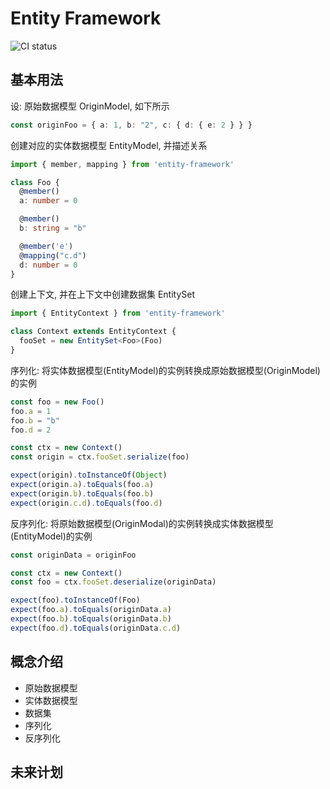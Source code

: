 # Entity Framework

![CI status](https://github.com/WellerQu/entity-framework-of-fe/workflows/Node%20CI/badge.svg)

## 基本用法

设: 原始数据模型 OriginModel, 如下所示

```typescript
const originFoo = { a: 1, b: "2", c: { d: { e: 2 } } }
```

创建对应的实体数据模型 EntityModel, 并描述关系

```typescript
import { member, mapping } from 'entity-framework'

class Foo {
  @member()
  a: number = 0

  @member()
  b: string = "b"

  @member('e')
  @mapping("c.d")
  d: number = 0
}
```

创建上下文, 并在上下文中创建数据集 EntitySet

```typescript
import { EntityContext } from 'entity-framework'

class Context extends EntityContext {
  fooSet = new EntitySet<Foo>(Foo)
}
```

序列化: 将实体数据模型(EntityModel)的实例转换成原始数据模型(OriginModel)的实例

```typescript
const foo = new Foo()
foo.a = 1
foo.b = "b"
foo.d = 2

const ctx = new Context()
const origin = ctx.fooSet.serialize(foo)

expect(origin).toInstanceOf(Object)
expect(origin.a).toEquals(foo.a)
expect(origin.b).toEquals(foo.b)
expect(origin.c.d).toEquals(foo.d)
```

反序列化: 将原始数据模型(OriginModal)的实例转换成实体数据模型(EntityModel)的实例

```typescript
const originData = originFoo

const ctx = new Context()
const foo = ctx.fooSet.deserialize(originData)

expect(foo).toInstanceOf(Foo)
expect(foo.a).toEquals(originData.a)
expect(foo.b).toEquals(originData.b)
expect(foo.d).toEquals(originData.c.d)
```

## 概念介绍

- 原始数据模型
- 实体数据模型
- 数据集
- 序列化
- 反序列化

## 未来计划
